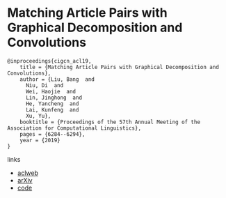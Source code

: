 # Matching Article Pairs with Graphical Decomposition and Convolutions

```
@inproceedings{cigcn_acl19,
    title = {Matching Article Pairs with Graphical Decomposition and Convolutions},
    author = {Liu, Bang  and
      Niu, Di  and
      Wei, Haojie  and
      Lin, Jinghong  and
      He, Yancheng  and
      Lai, Kunfeng  and
      Xu, Yu},
    booktitle = {Proceedings of the 57th Annual Meeting of the Association for Computational Linguistics},
    pages = {6284--6294},
    year = {2019}
}
```

links
- [aclweb](https://www.aclweb.org/anthology/P19-1632/)
- [arXiv](https://arxiv.org/abs/1802.07459)
- [code](https://github.com/BangLiu/ArticlePairMatching)
